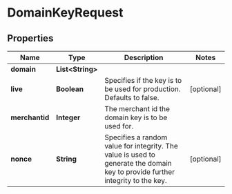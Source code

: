 

# DomainKeyRequest


## Properties

| Name | Type | Description | Notes |
|------------ | ------------- | ------------- | -------------|
|**domain** | **List&lt;String&gt;** |  |  |
|**live** | **Boolean** | Specifies if the key is to be used for production. Defaults to false.  |  [optional] |
|**merchantid** | **Integer** | The merchant id the domain key is to be used for.  |  |
|**nonce** | **String** | Specifies a random value for integrity. The value is used to generate the domain key to provide further integrity to the key.  |  [optional] |



